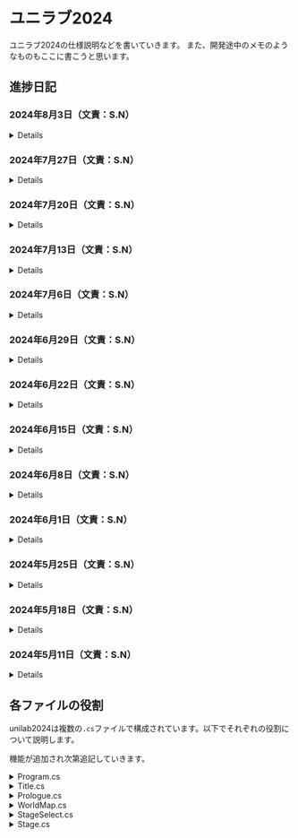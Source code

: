 # ユニラブ2024
ユニラブ2024の仕様説明などを書いていきます。
また、開発途中のメモのようなものもここに書こうと思います。

## 進捗日記

### 2024年8月3日（文責：S.N）
<details>
        
進捗
- [x] またバケモンみたいに進んだ。
- [x] 会話表示でスケールバグってしまうバグ直した

今後やること
- [ ] 今週で進捗日記は終わりです

</details>

### 2024年7月27日（文責：S.N）
<details>
        
進捗
- [x] いちいち覚えてないけどバケモンみたいに進んだ。

今後やること
- [ ] 文字サイズ大きくする
- [ ] 細かいところを詰めていく

</details>

### 2024年7月20日（文責：S.N）
<details>
        
進捗
- [x] 仮にだが、全ステージcsvファイルをそろえた
- [x] 間違って`Stage.cs`などのFormを閉じてしまっても、`Title.cs`の「はじめる」ボタンを押せば元のFormに戻ってこれるようにした。
- [x] 氷、ワープの処理を関が書いてくれた。氷に関しては壁に当たった時の処理を別途書く必要あり。
- [x] `Stage.cs`にて「説明」ボタンを追加し、これを押すとストーリーを再度見れるようにした。
- [x] その他、細かい部分をかなりいじった。

今後やること
- [ ] 文字サイズ大きくする
- [ ] 細かいところを詰めていく

</details>

### 2024年7月13日（文責：S.N）
<details>
        
進捗
- [ ] 今週は試験があるので一旦休止

今後やること
- [ ] 文字サイズ大きくする
- [ ] 細かいところを詰めていく

</details>

### 2024年7月6日（文責：S.N）
<details>
        
進捗
- [x] キャラ選択機能実装した
- [x] play後のストーリー表示機能も実装した
- [x] Clear済みのボタンにはClear!、新しく出現したステージのボタンにはNew!と表示されるようにした。
- [x] Prologueから直接1-1開くようにした

今後やること
- [ ] 文字サイズ大きくする
- [ ] 細かいところを詰めていく

</details>

### 2024年6月29日（文責：S.N）
<details>
        
進捗
- [x] 先週の画像読み込めない問題は拡張子を勝手に変えてたことが原因だった．適切に変換を施したファイルを使用したら普通に読み込めた．
- [x] 進行状況管理を実装した．
- [x] WorldMapで`m`キーを押すと全てクリア済みになるようにした．
- [x] StageSelectで`m`キーを押すとそのWorldの3ステージのみ全部クリアになるようにした．
- [x] play前のストーリー表示機能を実装した（play後はこれから）．

今後やること
- [ ] 文字サイズ大きくする
- [ ] キャラ選択機能を実装したい

</details>

### 2024年6月22日（文責：S.N）
<details>
        
進捗
- [x] `Stage.cs`のUI更新
- [ ] なぜかImg_Background_AnotherWorld.pngを読み込もうとすると「メモリ不足」というエラーが出る。サイズ自体は500KB程度なので何かがおかしい。
- [ ] 今週はあまり進められなかった。

今後やること
- [ ] 文字サイズ大きくする
- [ ] クリア状況に応じて押せるボタンと押せないボタンを分ける
- [ ] デザイン等引き続き。
- [ ] キャラ選択機能を実装したい

</details>

### 2024年6月15日（文責：S.N）
<details>
        
進捗
- [x] `Stage.cs`のUI更新
- [x] CustomButtonでButtonの文字の上に画像表示できるようにした
- [x] `Shift`+`m`でクリアチェックショートカットできるようにした 

今後やること
- [ ] 文字サイズ大きくする
- [ ] クリア状況に応じて押せるボタンと押せないボタンを分ける
- [ ] デザイン等引き続き。
- [ ] キャラ選択機能を実装したい

</details>

### 2024年6月8日（文責：S.N）
<details>
        
進捗
- [x] `Stage.cs`がエラーなしで立ち上がるようにした（動作はまだしない）
- [x] 中間発表done

今後やること
- [ ] 文字サイズ大きくする
- [ ] クリア状況に応じて押せるボタンと押せないボタンを分ける
- [ ] デザイン等引き続き。
- [ ] 迷路データを.csvファイルにして読み込んで表示する機能を実装する。
- [ ] キャラ選択機能を実装したい

</details>

### 2024年6月1日（文責：S.N）
<details>
        
進捗
- [x] 63のPCルームでの動作確認をした
- [x] フォームの縦横サイズは1536*900で作る 
- [x] デザインを少しいじった
- [x] stage作成の際は`WorldName`, `WorldNumber`, `Level`を指定するようにした
- [x] `Progress`クラスを作成し、そのメンバ変数として`IsCleared`配列を作成。これでクリアチェックできるようにした
- [x] その他細かい部分をいくつか修正

今後やること
- [ ] クリア状況に応じて押せるボタンと押せないボタンを分ける
- [ ] とりあえず`Stage`動くようにしたい
- [ ] デザイン等引き続き。
- [ ] 迷路データを.csvファイルにして読み込んで表示する機能を実装する。
- [ ] キャラ選択機能を実装したい

</details>

### 2024年5月25日（文責：S.N）
<details>
        
進捗
- [x] binやobjフォルダもプル/プッシュできるようにした
- [x] `Image`変数を宣言しなくてもよいようにDictionaryを作成した
- [x] 関が`Stage.cs`をたくさん編集。

今後やること
- [ ] クリア状況の管理をする
- [ ] デザイン等引き続き。
- [ ] 迷路データを.csvファイルにして読み込んで表示する機能を実装する。
- [ ] キャラ選択機能を実装したい

</details>

### 2024年5月18日（文責：S.N）
<details>
        
進捗
- [x] 最初に立ち上げるフォームを`Title.cs`とし、「はじめる」ボタンを押すと`Prologue.cs`が起動されるようにした。
- [x] `Prologue.cs`で会話が表示されるようにした。
- [x] 関が`Stage.cs`をたくさん編集。

今後やること
- [ ] `Stage.cs`にもメッセージ表示用の環境を作る。
- [ ] デザイン等も引き続き。
- [ ] 迷路データを.csvファイルにして読み込んで表示する機能を実装する。
- [ ] 各ステージのクリア状況を管理する。

</details>

### 2024年5月11日（文責：S.N）
<details>
        
進捗
- [x] 土台となる部分の機能を実装
        - 詳細は「各ファイルの役割」を参照。
- [x] READMEの編集のやり方を少し身につけた

今後やりたいと思ったこと
- [ ] 最初に立ち上げるフォームは`Start.cs`にし、そこから`Prologue.cs`に飛んで、そこでストーリーの導入やキャラ選択などを行いたい。
- [ ] `Stage.cs`というフォームを作成し、ゲーム機能を実装する場所を作る。
- [ ] 迷路データを.csvファイルにして読み込んで表示する機能を実装する。
- [ ] 各ステージのクリア状況を管理する。

</details>

<!-- 以下、若干文法が複雑なので注意。基本的にはS.Nが書きます -->

## 各ファイルの役割
unilab2024は複数の`.cs`ファイルで構成されています。以下でそれぞれの役割について説明します。

機能が追加され次第追記していきます。
<details>

<summary>Program.cs</summary>

### Program.cs

`Program.cs`はこのプログラムの核となるファイルです。（現在は）2つのclassが用意されています。

#### internal static class Program
関数`Main()`が存在します。これはプログラムを実行したときに最初に実行される関数です。以下のコードで`Title`フォームを呼び出します。
```csharp
Application.Run(new Title());
```

#### public partial class Func
このプログラムで使用する関数は原則ここに書き留めることにしました。関数の役割ごとに`#region`環境でまとめます。以下はその例です。
極力この例に従い、何がどこにあるかわかるようにしてください。
```csharp
#region フォーム呼び出し
public static void CreateForm1(Form currentForm)
{
  //関数の定義
}

public static void CreateForm2(Form currentForm)
{
  //関数の定義
}
#endregion
```

なお、別のフォームから`Func`クラス内の関数を呼び出す際は次のように関数名の前に`Func.`を付けます。
```csharp
Func.CreateForm1(this);
```
</details>

<details>

<summary>Title.cs</summary>

### Title.cs

このプログラムを実行して最初に立ち上がるフォームです。このフォームを閉じるとプログラムが終了してしまうので注意します。

「はじめる」ボタンが設置されており、これを押すと`Prologue.cs`が起動します。

以降はゲームの進行公共を大まかに記憶しておき，誤ってフォームをCloseしてしまっても「はじめる」ボタンを押せば同じ場所に戻ってくる仕様になっています．

</details>

<details>

<summary>Prologue.cs</summary>

### Prologue.cs

`Title.cs`の次に呼び出されるフォームです。ストーリーのプロローグを表示します。

キャラ選択機能が実装してあり，ボタンを押すと以降で使用するキャラを選べる仕様にしてあります．

キャラ選択が終わったら1-1を起動する仕様になっています．

</details>

<details>

<summary>WorldMap.cs</summary>

### WorldMap.cs

ワールド（学年）選択を行うフォームです。ボタンが複数配置されています。
各ボタンを押したときに`StageSelect.cs`のメンバ変数`WorldName`を指定して同フォームを立ち上げます。

クリア状況に応じて押せるボタンと押せないボタンを分けています．また，卒業試験クリア前までは`AnotherWorld.cs`に遷移するボタンは表示しないようにしています．

</details>

<details>

<summary>StageSelect.cs</summary>

### StageSelect.cs

`WorldMap.cs`で何らかのワールド選択をする，または`Stage.cs`から戻ったときに立ち上がるフォームです。選択されたワールドによって表示内容を変えるため、classとしての**メンバ変数**を定義しています。
これは別フォームからの変更が効くようになっています。例えば次のような感じです.
```csharp
public class StageSelect : Form
{
        #region 各種メンバ変数の定義
        private string _worldName;  //WorldMapで選択された学年
        
        public string WorldName     //こう書くと別フォームからアクセスできるっぽい。原理はよくわからん
        {
            get { return _worldName; }
            set { _worldName = value; }
            //別フォームからのアクセス例
            //StageSelect form = new StageSelect();
            //form.WorldName = "学年";
        }
        #endregion
}
```

このフォームからは`Stage.cs`、または`WorldMap.cs`に遷移することができます。
1-3クリアまでは`WorldMap.cs`に遷移するボタンを非表示にしています．

</details>

<details>

<summary>Stage.cs</summary>

### Stage.cs

`StageSelect.cs`でステージを選択することで立ち上がるフォームです。選択したステージごとに描画を変更するため、classとしての**メンバ変数**を定義しています。
またボタンなどのコントロール毎に動作を定義しています。例えば次のような感じです。
```csharp
public static void ResetListBox(ListBox listbox)   //ListBoxの中身消去
{
        if (listbox.SelectedIndex > -1)
        {
                listbox.Items.RemoveAt(listbox.SelectedIndex);
        }
        else
        {
                listbox.Items.Clear();
        }
}
```
またキャラクターの動作をボタン入力によって実装し、ユーザからの入力を変換することでMap上で動きとして表現してあります。
衝突検知は`colision_detection`という関数で実装してあります。
また会話機能が実装してあり、画面に入力のヒントや操作方法などが表示されます。
</details>
